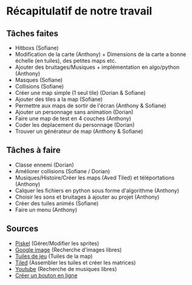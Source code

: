 # Récapitulatif de notre travail
## Tâches faites
- Hitboxs (Sofiane)
- Modification de la carte (Anthony) + Dimensions de la carte a bonne échelle (en tuiles), des petites maps etc.
- Ajouter des bruitages/Musiques + implémentation en algo/python (Anthony)
- Masques (Sofiane)
- Collisions (Sofiane)
- Créer une map simple (1 seul tile) (Dorian & Sofiane)
- Ajouter des tiles a la map (Sofiane)
- Permettre aux maps de sortir de l'écran (Anthony & Sofiane)
- Ajouter un personnage sans animation (Dorian)
- Faire une map de test en 4 couches (Anthony)
- Coder les deplacement du personnage (Dorian)
- Trouver un générateur de map (Anthony & Sofiane)

## Tâches à faire
- Classe ennemi (Dorian)
- Améliorer collisions (Sofiane / Dorian)
- Musiques/Histoire/Créer les maps (Aved Tiled) et téléportations (Anthony)
- Calquer les fichiers en python sous forme d'algorithme (Anthony)
- Choisir les sons et bruitages à ajouter au projet (Anthony)
- Créer des tuiles animés (Sofiane)
- Faire un menu (Anthony)

## Sources 
- [Piskel](https://www.piskelapp.com/) (Gérer/Modifier les sprites)
- [Google image](https://www.google.fr/imghp) (Recherche d'images libres)
- [Tuiles de jeu](https://opengameart.org/content/zelda-like-tilesets-and-sprites) (Tuiles de la map)
- [Tiled](https://www.mapeditor.org/) (Assembler les tuiles et créer les matrices)
- [Youtube](https://www.youtube.com/) (Recherche de musiques libres)
- [Créer un bouton en ligne](https://dabuttonfactory.com/fr/)
